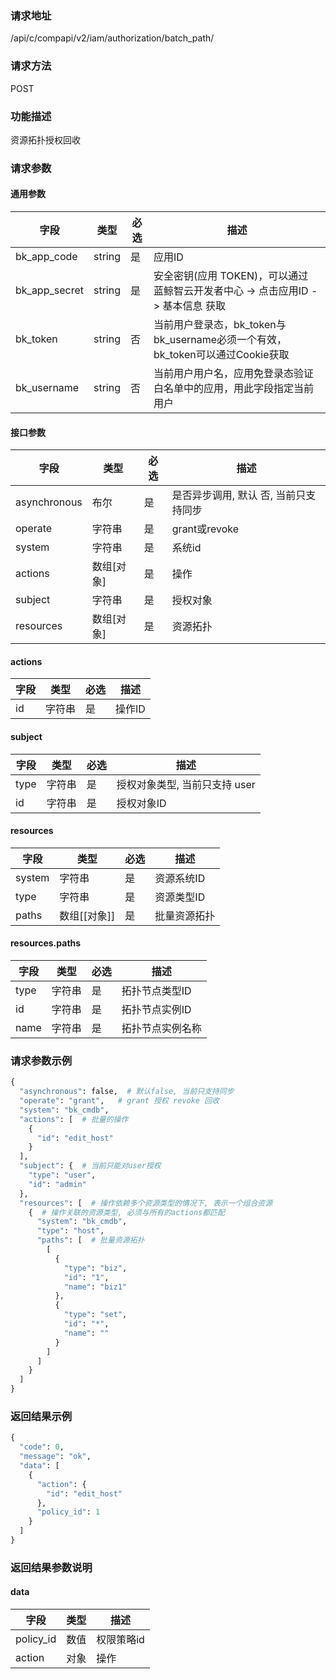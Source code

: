 
### 请求地址

/api/c/compapi/v2/iam/authorization/batch_path/



### 请求方法

POST


### 功能描述

资源拓扑授权回收

### 请求参数


#### 通用参数

| 字段 | 类型 | 必选 |  描述 |
|-----------|------------|--------|------------|
| bk_app_code  |  string    | 是 | 应用ID     |
| bk_app_secret|  string    | 是 | 安全密钥(应用 TOKEN)，可以通过 蓝鲸智云开发者中心 -&gt; 点击应用ID -&gt; 基本信息 获取 |
| bk_token     |  string    | 否 | 当前用户登录态，bk_token与bk_username必须一个有效，bk_token可以通过Cookie获取 |
| bk_username  |  string    | 否 | 当前用户用户名，应用免登录态验证白名单中的应用，用此字段指定当前用户 |

#### 接口参数

| 字段      |  类型      | 必选   |  描述      |
|-----------|------------|--------|------------|
| asynchronous |  布尔  | 是   | 是否异步调用, 默认 否, 当前只支持同步 |
| operate |  字符串   | 是   | grant或revoke |
| system |  字符串  | 是   | 系统id |
| actions |  数组[对象]   | 是   | 操作 |
| subject |  字符串   | 是   | 授权对象 |
| resources |  数组[对象]   | 是   | 资源拓扑 |

#### actions

| 字段      |  类型      | 必选   |  描述      |
|-----------|------------|--------|------------|
| id    |  字符串  | 是   | 操作ID |

#### subject

| 字段      |  类型      | 必选   |  描述      |
|-----------|------------|--------|------------|
| type    |  字符串  | 是   | 授权对象类型, 当前只支持 user |
| id    |  字符串  | 是   | 授权对象ID |

#### resources

| 字段      |  类型      | 必选   |  描述      |
|-----------|------------|--------|------------|
| system |  字符串  | 是   | 资源系统ID |
| type |  字符串  | 是   | 资源类型ID |
| paths | 数组[[对象]] | 是 | 批量资源拓扑 |

#### resources.paths

| 字段      |  类型      | 必选   |  描述      |
|-----------|------------|--------|------------|
| type |  字符串  | 是   | 拓扑节点类型ID |
| id | 字符串 | 是 | 拓扑节点实例ID |
| name | 字符串 | 是 | 拓扑节点实例名称 |

### 请求参数示例

```python
{
  "asynchronous": false,  # 默认false, 当前只支持同步
  "operate": "grant",   # grant 授权 revoke 回收
  "system": "bk_cmdb",
  "actions": [  # 批量的操作
    {
      "id": "edit_host"
    }
  ],
  "subject": {  # 当前只能对user授权
    "type": "user",
    "id": "admin"
  },
  "resources": [  # 操作依赖多个资源类型的情况下, 表示一个组合资源
    {  # 操作关联的资源类型, 必须与所有的actions都匹配
      "system": "bk_cmdb",
      "type": "host",
      "paths": [  # 批量资源拓扑
        [
          {
            "type": "biz",
            "id": "1",
            "name": "biz1"
          },
          {
            "type": "set",
            "id": "*",
            "name": ""
          }
        ]
      ]
    }
  ]
}
```

### 返回结果示例

```python
{
  "code": 0,
  "message": "ok",
  "data": [
    {
      "action": {
        "id": "edit_host"
      },
      "policy_id": 1
    }
  ]
}
```

### 返回结果参数说明

#### data

| 字段      | 类型      | 描述      |
|-----------|-----------|-----------|
| policy_id   | 数值     | 权限策略id |
| action   | 对象     | 操作 |